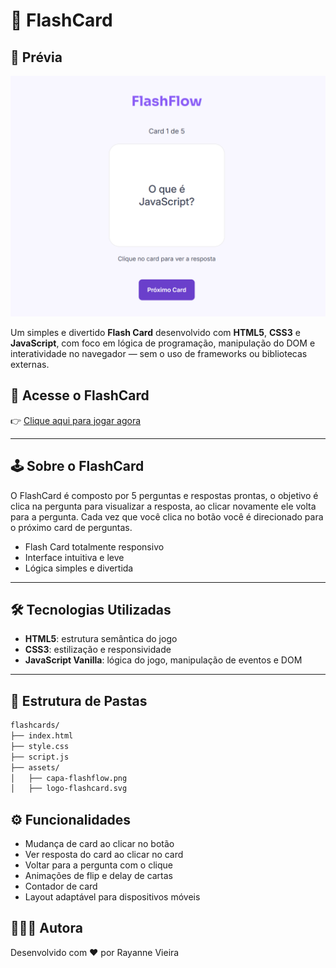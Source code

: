 # 🧠 FlashCard

## 📸 Prévia

![Preview do Card](/assets/capa-flashflow.png)

Um simples e divertido **Flash Card** desenvolvido com **HTML5**, **CSS3** e **JavaScript**, com foco em lógica de programação, manipulação do DOM e interatividade no navegador — sem o uso de frameworks ou bibliotecas externas.

## 🚀 Acesse o FlashCard

👉 [Clique aqui para jogar agora](https://rayy-main.github.io/flashflow/)

---

## 🕹️ Sobre o FlashCard

O FlashCard é composto por 5 perguntas e respostas prontas, o objetivo é clica na pergunta para visualizar a resposta, ao clicar novamente ele volta para a pergunta. Cada vez que você clica no botão você é direcionado para o próximo card de perguntas.

- Flash Card totalmente responsivo
- Interface intuitiva e leve
- Lógica simples e divertida

---

## 🛠️ Tecnologias Utilizadas

- **HTML5**: estrutura semântica do jogo
- **CSS3**: estilização e responsividade
- **JavaScript Vanilla**: lógica do jogo, manipulação de eventos e DOM

---

## 📁 Estrutura de Pastas

```bash
flashcards/
├── index.html
├── style.css
├── script.js
├── assets/
│   ├── capa-flashflow.png
│   ├── logo-flashcard.svg

```


## ⚙️ Funcionalidades

- Mudança de card ao clicar no botão
- Ver resposta do card ao clicar no card
- Voltar para a pergunta com o clique
- Animações de flip e delay de cartas
- Contador de card
- Layout adaptável para dispositivos móveis

## 💁🏻‍♀️ Autora

Desenvolvido com ❤️ por Rayanne Vieira



